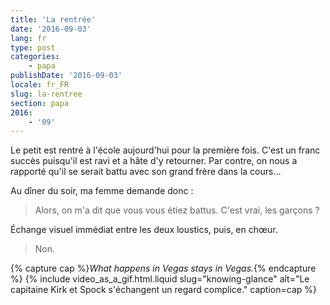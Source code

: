 ```yaml
---
title: 'La rentrée'
date: '2016-09-03'
lang: fr
type: post
categories:
    - papa
publishDate: '2016-09-03'
locale: fr_FR
slug: la-rentree
section: papa
2016:
    - '09'
---
```


Le petit est rentré à l'école aujourd'hui pour la première fois. C'est un franc succès puisqu'il est ravi et a hâte d'y retourner. Par contre, on nous a rapporté qu'il se serait battu avec son grand frère dans la cours…

<!--more-->

Au dîner du soir, ma femme demande donc :

> Alors, on m'a dit que vous vous étiez battus. C'est vrai, les garçons ?

Échange visuel immédiat entre les deux loustics, puis, en chœur.

> Non.

{% capture cap %}<em lang="en">What happens in Vegas stays in Vegas.</em>{% endcapture %}
{% include video_as_a_gif.html.liquid
    slug="knowing-glance"
    alt="Le capitaine Kirk et Spock s'échangent un regard complice."
    caption=cap
%}